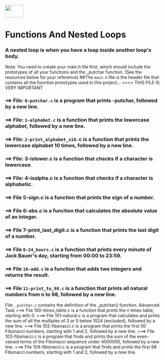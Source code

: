 <img src="https://github.com/Nureex/Files/blob/master/Photos/Loops.gif" width="60" height="40">

# Functions And Nested Loops
### A nested loop is when you have a loop inside another loop's body.

Note: You need to create your main.h file first, which should include the prototypes of all your functions and the _putchar function. (See the resources below for your reference)
##The `main.h` file is the header file that contains all the function prototypes used in this project... >>>> THIS FILE IS VERY IMPORTANT
### ==> File: `0-putchar.c` is a program that prints -putchar, followed by a new line.
### ==> File: `1-alphabet.c` is a function that prints the lowercase alphabet, followed by a new line.
### ==> File: `2-print_alphabet_x10.`c is a function that prints the lowercase alphabet 10 times, followed by a new line.
### ==> File: 3-islower.c is a function that checks if a character is lowercase.
### ==> File: 4-isalpha.c is a function that checks if a character is alphabetic.
### ==> File 5-sign.c is a function that prints the sign of a number.
### ==> File 6-abs.c is a function that calculates the absolute value of an integer.
### ==> File 7-print_last_digit.c is a function that prints the last digit of a number.
### ==> File `8-24_hours.c` is a function that prints every minute of Jack Bauer's day, starting from 00:00 to 23:59.
### ==> File `10-add.c` is a function that adds two integers and returns the result.
### ==> File `11-print_to_98.c` is a function that prints all natural numbers from n to 98, followed by a new line.
File: `_putchar.c` contains the definition of the _putchar() function.
Advanced Task
===> File 100-times_table.c is a function that prints the n times table, starting with 0.
===> File 101-natural.c is a program that calculates and prints the sum of all the multiples of 3 or 5 below 1024 (excluded), followed by a new line.
===> File 102-fibonacci.c is a program that prints the first 50 Fibonacci numbers, starting with 1 and 2, followed by a new line.
===> File 103-fibonacci.c is a program that finds and prints the sum of the even-valued terms of the Fibonacci sequence under 4000000, followed by a new line.
===> File 104-fibonacci.c is a program that finds and prints the first 98 Fibonacci numbers, starting with 1 and 2, followed by a new line.
